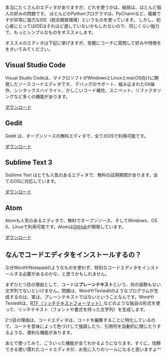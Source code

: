 本当にたくさんのエディタがありますが、どれを使うかは、結局は、ほとんど個人の好みの問題です。 ほとんどのPythonプログラマは、PyCharmなど、複雑ですが非常に強力なIDE（統合開発環境）というものを使っています。 しかし、初心者にとってはIDEはそれほど適していないかもしれないので、同じくらい強力で、もっとシンプルなものをオススメします。

オススメのエディタは下記に挙げますが、気軽にコーチに質問して好みや特徴ををきいてみてください。

## Visual Studio Code

Visual Studio Codeは、マイクロソフトがWindowsとLinuxとmacOS向けに開発したソースコードエディタです。 デバッグのサポート、組み込まれたGit操作、シンタックスハイライト、かしこいコード補完、スニペット、リファクタリングなど多くの機能があります。

[ダウンロード](https://code.visualstudio.com/download)

## Gedit

Gedit は、オープンソースの無料エディタで、全てのOSで利用可能です。

[ダウンロード](https://wiki.gnome.org/Apps/Gedit#Download)

## Sublime Text 3

Sublime Text はとても人気のあるエディタで、無料の試用期間があります。全てのOSに対応しています。　

[ダウンロード](https://www.sublimetext.com/3)

## Atom

Atomも人気のあるエディタで、無料でオープンソース、そしてWindows、OS X、Linuxで利用可能です。Atomは[GitHub](https://github.com/)が開発しています。

[ダウンロード](https://atom.io/)

## なんでコードエディタをインストールするの？

なぜWordやNotepadのようなものを使わず、特別なコードエディタをインストールする必要があるのかな、と思うかもしれません。

まずひとつ目の理由として、コードは**プレーンテキスト**という、何の装飾もない文字列でないといけません。問題は、WordやTexteditのようなプログラムが生成するのは、実は、プレーンテキストではないということなんです。WordやTexteditは、[RTF（リッチテキストフォーマット）](https://en.wikipedia.org/wiki/Rich_Text_Format)などのような独自の形式を使って、リッチテキスト（フォントや書式を持った文字列）を生成します。

2つ目の理由は、コードエディタは、コードを編集することに特化しているので、コードを意味によって色づけして強調したり、引用符を自動的に閉じたりするような、便利な機能があります。

あとで使ってみて、こういった機能が全てわかるようになります。すぐに、信頼できる使い慣れたコードエディタが、お気に入りのツールになると思いますよ^^